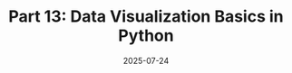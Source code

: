 ---
title: "Part 13: Data Visualization Basics in Python"
date: 2025-07-24
slug: python-foundations-data-visualization
description: "Create effective data visualizations using Matplotlib and Seaborn. Learn to make various plot types, customize their appearance, and save your figures for reports and presentations."
tags: ["python", "data visualization", "matplotlib", "seaborn", "plotting", "charts", "graphs"]
categories: ["Python Series"]
series: ["Python Mastery"]
series_order: 14
showToc: true
TocOpen: false
draft: false
#weight: 13
#cover:
    #image: "images/python-series/part13-cover.jpg"
    #alt: "Python Data Visualization"
    #caption: "Creating effective visualizations with Python"
    #relative: false
--- 
